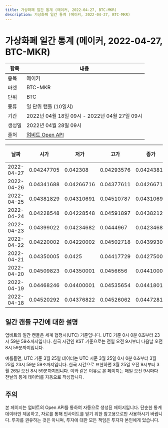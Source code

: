 ```yaml
---
title: 가상화폐 일간 통계 (메이커, 2022-04-27, BTC-MKR)
description: 가상화폐 일간 통계 (메이커, 2022-04-27, BTC-MKR)
---
```



가상화폐 일간 통계 (메이커, 2022-04-27, BTC-MKR)
===

|항목|내용|
|--|--|
|종목|메이커|
|마켓|BTC-MKR|
|단위|BTC|
|종류|일 단위 캔들 (10일치)|
|기간|2022년 04월 18일 09시 - 2022년 04월 27일 09시|
|생성일|2022년 04월 28일 09시|
|출처|[업비트 Open API](https://docs.upbit.com)|


|날짜|시가|저가|고가|종가|비고|
|--|--|--|--|--|--|
|2022-04-27|0.04247705|0.042308|0.04293576|0.04243818|    |
|2022-04-26|0.04341688|0.04266716|0.04377611|0.04266716|    |
|2022-04-25|0.04381829|0.04310691|0.04510787|0.04310691|    |
|2022-04-24|0.04228548|0.04228548|0.04591897|0.04382122|    |
|2022-04-23|0.04399022|0.04234682|0.0444967|0.04234682|    |
|2022-04-22|0.04220002|0.04220002|0.04502718|0.04399307|    |
|2022-04-21|0.04350005|0.0425|0.04417729|0.04275007|    |
|2022-04-20|0.04509823|0.04350001|0.0456656|0.04410001|    |
|2022-04-19|0.04468246|0.04400001|0.04535654|0.04418015|    |
|2022-04-18|0.04520292|0.04376822|0.04526062|0.04472818|    |


일간 캔들 구간에 대한 설명
---


업비트의 일간 캔들은 세계 협정시(UTC) 기준입니다. 
UTC 기준 0시 0분 0초부터 23시 59분 59초까지입니다. 
한국 시간인 KST 기준으로는 전일 오전 9시부터 다음날 오전 8시 59분까지입니다. 


예를들면, UTC 기준 3월 25일 데이터는 UTC 시준 3월 25일 0시 0분 0초부터 3월 25일 23시 59분 59초까지입니다. 
한국 시간으로 표현하면 3월 25일 오전 9시부터 3월 26일 오전 8시 59분까지입니다. 
이와 같은 이유로 본 페이지는 매일 오전 9시마다 전날의 통계 데이터를 자동으로 작성합니다. 


주의
---


본 페이지는 업비트의 Open API를 통하여 자동으로 생성된 페이지입니다. 
단순한 통계 데이터만 제공하고, 자료를 통해 인사이트를 얻기 위한 참고용으로만 사용하시기 바랍니다. 
투자를 권유하는 것은 아니며, 투자에 대한 모든 책임은 투자자 본인에게 있습니다. 
